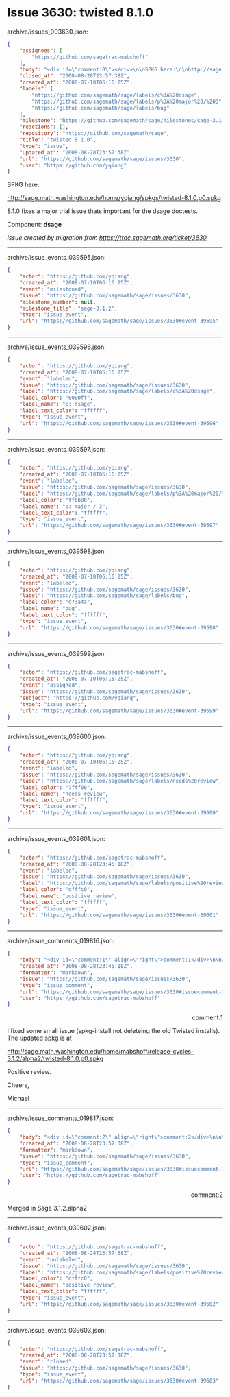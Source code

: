 # Issue 3630: twisted 8.1.0

archive/issues_003630.json:
```json
{
    "assignees": [
        "https://github.com/sagetrac-mabshoff"
    ],
    "body": "<div id=\"comment:0\"></div>\n\nSPKG here:\n\nhttp://sage.math.washington.edu/home/yqiang/spkgs/twisted-8.1.0.p0.spkg\n\n8.1.0 fixes a major trial issue thats important for the dsage doctests. \n\n\n\nComponent: **dsage**\n\n_Issue created by migration from https://trac.sagemath.org/ticket/3630_\n\n",
    "closed_at": "2008-08-28T23:57:38Z",
    "created_at": "2008-07-10T06:16:25Z",
    "labels": [
        "https://github.com/sagemath/sage/labels/c%3A%20dsage",
        "https://github.com/sagemath/sage/labels/p%3A%20major%20/%203",
        "https://github.com/sagemath/sage/labels/bug"
    ],
    "milestone": "https://github.com/sagemath/sage/milestones/sage-3.1.2",
    "reactions": [],
    "repository": "https://github.com/sagemath/sage",
    "title": "twisted 8.1.0",
    "type": "issue",
    "updated_at": "2008-08-28T23:57:38Z",
    "url": "https://github.com/sagemath/sage/issues/3630",
    "user": "https://github.com/yqiang"
}
```
<div id="comment:0"></div>

SPKG here:

http://sage.math.washington.edu/home/yqiang/spkgs/twisted-8.1.0.p0.spkg

8.1.0 fixes a major trial issue thats important for the dsage doctests. 



Component: **dsage**

_Issue created by migration from https://trac.sagemath.org/ticket/3630_





---

archive/issue_events_039595.json:
```json
{
    "actor": "https://github.com/yqiang",
    "created_at": "2008-07-10T06:16:25Z",
    "event": "milestoned",
    "issue": "https://github.com/sagemath/sage/issues/3630",
    "milestone_number": null,
    "milestone_title": "sage-3.1.2",
    "type": "issue_event",
    "url": "https://github.com/sagemath/sage/issues/3630#event-39595"
}
```



---

archive/issue_events_039596.json:
```json
{
    "actor": "https://github.com/yqiang",
    "created_at": "2008-07-10T06:16:25Z",
    "event": "labeled",
    "issue": "https://github.com/sagemath/sage/issues/3630",
    "label": "https://github.com/sagemath/sage/labels/c%3A%20dsage",
    "label_color": "0000ff",
    "label_name": "c: dsage",
    "label_text_color": "ffffff",
    "type": "issue_event",
    "url": "https://github.com/sagemath/sage/issues/3630#event-39596"
}
```



---

archive/issue_events_039597.json:
```json
{
    "actor": "https://github.com/yqiang",
    "created_at": "2008-07-10T06:16:25Z",
    "event": "labeled",
    "issue": "https://github.com/sagemath/sage/issues/3630",
    "label": "https://github.com/sagemath/sage/labels/p%3A%20major%20/%203",
    "label_color": "ffbb00",
    "label_name": "p: major / 3",
    "label_text_color": "ffffff",
    "type": "issue_event",
    "url": "https://github.com/sagemath/sage/issues/3630#event-39597"
}
```



---

archive/issue_events_039598.json:
```json
{
    "actor": "https://github.com/yqiang",
    "created_at": "2008-07-10T06:16:25Z",
    "event": "labeled",
    "issue": "https://github.com/sagemath/sage/issues/3630",
    "label": "https://github.com/sagemath/sage/labels/bug",
    "label_color": "d73a4a",
    "label_name": "bug",
    "label_text_color": "ffffff",
    "type": "issue_event",
    "url": "https://github.com/sagemath/sage/issues/3630#event-39598"
}
```



---

archive/issue_events_039599.json:
```json
{
    "actor": "https://github.com/sagetrac-mabshoff",
    "created_at": "2008-07-10T06:16:25Z",
    "event": "assigned",
    "issue": "https://github.com/sagemath/sage/issues/3630",
    "subject": "https://github.com/yqiang",
    "type": "issue_event",
    "url": "https://github.com/sagemath/sage/issues/3630#event-39599"
}
```



---

archive/issue_events_039600.json:
```json
{
    "actor": "https://github.com/yqiang",
    "created_at": "2008-07-10T06:16:25Z",
    "event": "labeled",
    "issue": "https://github.com/sagemath/sage/issues/3630",
    "label": "https://github.com/sagemath/sage/labels/needs%20review",
    "label_color": "7fff00",
    "label_name": "needs review",
    "label_text_color": "ffffff",
    "type": "issue_event",
    "url": "https://github.com/sagemath/sage/issues/3630#event-39600"
}
```



---

archive/issue_events_039601.json:
```json
{
    "actor": "https://github.com/sagetrac-mabshoff",
    "created_at": "2008-08-28T23:45:18Z",
    "event": "labeled",
    "issue": "https://github.com/sagemath/sage/issues/3630",
    "label": "https://github.com/sagemath/sage/labels/positive%20review",
    "label_color": "dfffc0",
    "label_name": "positive review",
    "label_text_color": "ffffff",
    "type": "issue_event",
    "url": "https://github.com/sagemath/sage/issues/3630#event-39601"
}
```



---

archive/issue_comments_019816.json:
```json
{
    "body": "<div id=\"comment:1\" align=\"right\">comment:1</div>\n\nI fixed some small issue (spkg-install not deleteing the old Twisted installs). The updated spkg is at\n\nhttp://sage.math.washington.edu/home/mabshoff/release-cycles-3.1.2/alpha2/twisted-8.1.0.p0.spkg\n\nPositive review.\n\nCheers,\n\nMichael",
    "created_at": "2008-08-28T23:45:18Z",
    "formatter": "markdown",
    "issue": "https://github.com/sagemath/sage/issues/3630",
    "type": "issue_comment",
    "url": "https://github.com/sagemath/sage/issues/3630#issuecomment-19816",
    "user": "https://github.com/sagetrac-mabshoff"
}
```

<div id="comment:1" align="right">comment:1</div>

I fixed some small issue (spkg-install not deleteing the old Twisted installs). The updated spkg is at

http://sage.math.washington.edu/home/mabshoff/release-cycles-3.1.2/alpha2/twisted-8.1.0.p0.spkg

Positive review.

Cheers,

Michael



---

archive/issue_comments_019817.json:
```json
{
    "body": "<div id=\"comment:2\" align=\"right\">comment:2</div>\n\nMerged in Sage 3.1.2.alpha2",
    "created_at": "2008-08-28T23:57:38Z",
    "formatter": "markdown",
    "issue": "https://github.com/sagemath/sage/issues/3630",
    "type": "issue_comment",
    "url": "https://github.com/sagemath/sage/issues/3630#issuecomment-19817",
    "user": "https://github.com/sagetrac-mabshoff"
}
```

<div id="comment:2" align="right">comment:2</div>

Merged in Sage 3.1.2.alpha2



---

archive/issue_events_039602.json:
```json
{
    "actor": "https://github.com/sagetrac-mabshoff",
    "created_at": "2008-08-28T23:57:38Z",
    "event": "unlabeled",
    "issue": "https://github.com/sagemath/sage/issues/3630",
    "label": "https://github.com/sagemath/sage/labels/positive%20review",
    "label_color": "dfffc0",
    "label_name": "positive review",
    "label_text_color": "ffffff",
    "type": "issue_event",
    "url": "https://github.com/sagemath/sage/issues/3630#event-39602"
}
```



---

archive/issue_events_039603.json:
```json
{
    "actor": "https://github.com/sagetrac-mabshoff",
    "created_at": "2008-08-28T23:57:38Z",
    "event": "closed",
    "issue": "https://github.com/sagemath/sage/issues/3630",
    "type": "issue_event",
    "url": "https://github.com/sagemath/sage/issues/3630#event-39603"
}
```
